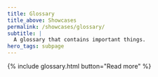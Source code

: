 ```yaml
---
title: Glossary
title_above: Showcases
permalink: /showcases/glossary/
subtitle: |
  A glossary that contains important things.
hero_tags: subpage
---
```


{% include glossary.html button="Read more" %}
